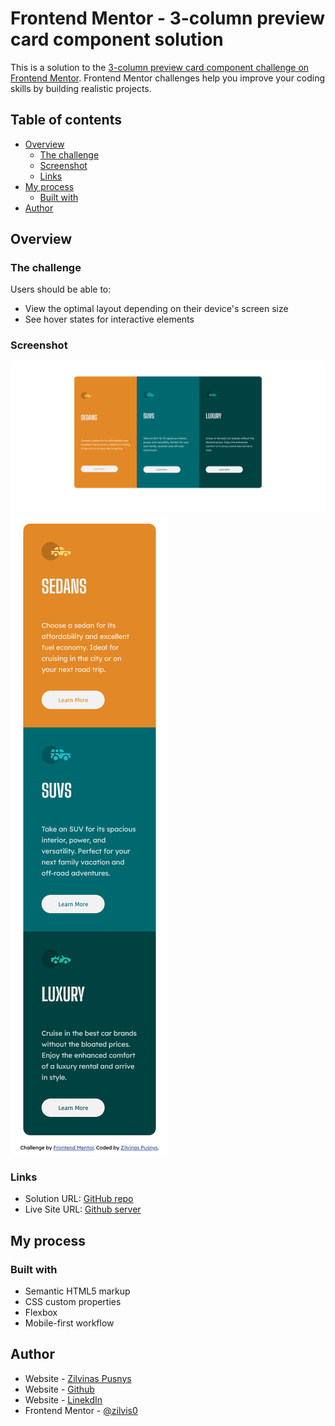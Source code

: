 # Frontend Mentor - 3-column preview card component solution

This is a solution to the [3-column preview card component challenge on Frontend Mentor](https://www.frontendmentor.io/challenges/3column-preview-card-component-pH92eAR2-). Frontend Mentor challenges help you improve your coding skills by building realistic projects. 

## Table of contents

- [Overview](#overview)
  - [The challenge](#the-challenge)
  - [Screenshot](#screenshot)
  - [Links](#links)
- [My process](#my-process)
  - [Built with](#built-with)
- [Author](#author)

## Overview

### The challenge

Users should be able to:

- View the optimal layout depending on their device's screen size
- See hover states for interactive elements

### Screenshot

![desktop](./images/Screenshot%202022-10-13%20at%2016-37-02%203-column%20preview%20card%20component%20Frontend%20Mentor.png)
![mobile](./images/Screenshot%202022-10-13%20at%2016-37-29%203-column%20preview%20card%20component%20Frontend%20Mentor.png)

### Links

- Solution URL: [GitHub repo](https://github.com/Zilvis0/Responsive-cards)
- Live Site URL: [Github server](https://github.com/Zilvis0/Zilvis0.github.io)

## My process

### Built with

- Semantic HTML5 markup
- CSS custom properties
- Flexbox
- Mobile-first workflow

## Author

- Website - [Zilvinas Pusnys](https://pusnys.com)
- Website - [Github](https://github.com/Zilvis0)
- Website - [LinekdIn](https://www.linkedin.com/in/zilvinas-pusnys/)
- Frontend Mentor - [@zilvis0](https://www.frontendmentor.io/profile/zilvis0)

